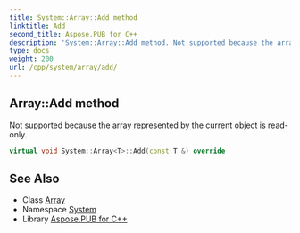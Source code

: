 ```yaml
---
title: System::Array::Add method
linktitle: Add
second_title: Aspose.PUB for C++
description: 'System::Array::Add method. Not supported because the array represented by the current object is read-only in C++.'
type: docs
weight: 200
url: /cpp/system/array/add/
---
```

## Array::Add method


Not supported because the array represented by the current object is read-only.

```cpp
virtual void System::Array<T>::Add(const T &) override
```


## See Also

* Class [Array](../)
* Namespace [System](../../)
* Library [Aspose.PUB for C++](../../../)
